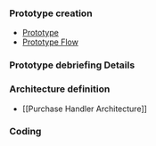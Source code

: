 ### Prototype creation
- [Prototype](https://www.figma.com/file/HQfY5y66G4PsOC1CvvWqje/Untitled?node-id=0%3A1)
- [Prototype Flow](https://www.figma.com/proto/HQfY5y66G4PsOC1CvvWqje/Untitled?node-id=1%3A3&scaling=scale-down&page-id=0%3A1&starting-point-node-id=1%3A3)

### Prototype debriefing Details

### Architecture definition
- [[Purchase Handler Architecture]]

### Coding